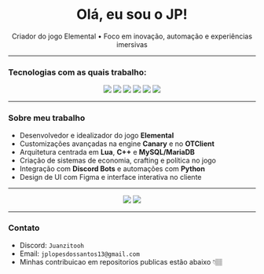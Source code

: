 <h1 align="center">Olá, eu sou o JP!</h1>
<p align="center">Criador do jogo Elemental • Foco em inovação, automação e experiências imersivas</p>

---

### Tecnologias com as quais trabalho:

<p align="center">
  <img src="https://img.shields.io/badge/Python-3670A0?style=for-the-badge&logo=python&logoColor=ffdd54" />
  <img src="https://img.shields.io/badge/C++-00599C?style=for-the-badge&logo=c%2B%2B&logoColor=white" />
  <img src="https://img.shields.io/badge/MariaDB-003545?style=for-the-badge&logo=mariadb&logoColor=white" />
  <img src="https://img.shields.io/badge/HTML5-E34F26?style=for-the-badge&logo=html5&logoColor=white" />
  <img src="https://img.shields.io/badge/CSS3-1572B6?style=for-the-badge&logo=css3&logoColor=white" />
  <img src="https://img.shields.io/badge/Lua-2C2D72?style=for-the-badge&logo=lua&logoColor=white" />
</p>

---

### Sobre meu trabalho

- Desenvolvedor e idealizador do jogo **Elemental**
- Customizações avançadas na engine **Canary** e no **OTClient**
- Arquitetura centrada em **Lua**, **C++** e **MySQL/MariaDB**
- Criação de sistemas de economia, crafting e política no jogo
- Integração com **Discord Bots** e automações com **Python**
- Design de UI com Figma e interface interativa no cliente

---
<p align="center">
  <img src="https://github-readme-stats.vercel.app/api?username=Juanzitooh&show_icons=true&theme=radical" />
  <img src="https://github-readme-stats.vercel.app/api/top-langs/?username=Juanzitooh&layout=compact&theme=radical" />
</p>

---

### Contato

- Discord: `Juanzitooh`
- Email: `jplopesdossantos13@gmail.com`
- Minhas contribuicao em repositorios publicas estão abaixo 👇🏽




